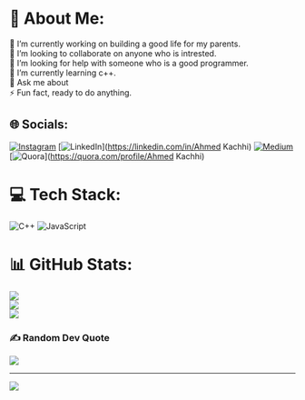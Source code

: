 # 💫 About Me:
🔭 I’m currently working on building a good life for my parents.<br>👯 I’m looking to collaborate on anyone who is intrested.<br>🤝 I’m looking for help with someone who is a good programmer.<br>🌱 I’m currently learning c++.<br>💬 Ask me about<br>⚡ Fun fact, ready to do anything.


## 🌐 Socials:
[![Instagram](https://img.shields.io/badge/Instagram-%23E4405F.svg?logo=Instagram&logoColor=white)](https://instagram.com/ahmedkachhi4) [![LinkedIn](https://img.shields.io/badge/LinkedIn-%230077B5.svg?logo=linkedin&logoColor=white)](https://linkedin.com/in/Ahmed Kachhi) [![Medium](https://img.shields.io/badge/Medium-12100E?logo=medium&logoColor=white)](https://medium.com/@Ahmed) [![Quora](https://img.shields.io/badge/Quora-%23B92B27.svg?logo=Quora&logoColor=white)](https://quora.com/profile/Ahmed Kachhi) 

# 💻 Tech Stack:
![C++](https://img.shields.io/badge/c++-%2300599C.svg?style=for-the-badge&logo=c%2B%2B&logoColor=white) ![JavaScript](https://img.shields.io/badge/javascript-%23323330.svg?style=for-the-badge&logo=javascript&logoColor=%23F7DF1E)
# 📊 GitHub Stats:
![](https://github-readme-stats.vercel.app/api?username=AHMEDk04&theme=dark&hide_border=false&include_all_commits=false&count_private=false)<br/>
![](https://github-readme-streak-stats.herokuapp.com/?user=AHMEDk04&theme=dark&hide_border=false)<br/>
![](https://github-readme-stats.vercel.app/api/top-langs/?username=AHMEDk04&theme=dark&hide_border=false&include_all_commits=false&count_private=false&layout=compact)

### ✍️ Random Dev Quote
![](https://quotes-github-readme.vercel.app/api?type=horizontal&theme=radical)

---
[![](https://visitcount.itsvg.in/api?id=AHMEDk04&icon=0&color=0)](https://visitcount.itsvg.in)
